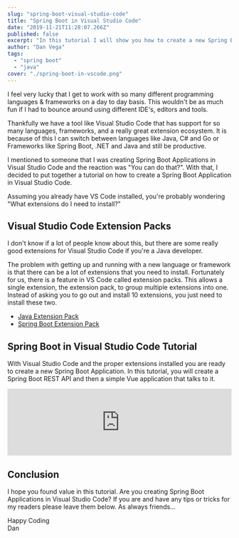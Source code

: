```yaml
---
slug: "spring-boot-visual-studio-code"
title: "Spring Boot in Visual Studio Code"
date: "2019-11-21T11:28:07.266Z"
published: false
excerpt: "In this tutorial I will show you how to create a new Spring Boot application in Visual Studio Code"
author: "Dan Vega"
tags:
  - "spring boot"
  - "java"
cover: "./spring-boot-in-vscode.png"
---
```


I feel very lucky that I get to work with so many different programming languages & frameworks on a day to day basis. This wouldn't be as much fun if I had to bounce around using different IDE's, editors and tools.

Thankfully we have a tool like Visual Studio Code that has support for so many languages, frameworks, and a really great extension ecosystem. It is because of this I can switch between languages like Java, C# and Go or Frameworks like Spring Boot, .NET and Java and still be productive.

I mentioned to someone that I was creating Spring Boot Applications in Visual Studio Code and the reaction was "You can do that?". With that, I decided to put together a tutorial on how to create a Spring Boot Application in Visual Studio Code.

Assuming you already have VS Code installed, you're probably wondering "What extensions do I need to install?"

## Visual Studio Code Extension Packs

I don't know if a lot of people know about this, but there are some really good extensions for Visual Studio Code if you're a Java developer.

The problem with getting up and running with a new language or framework is that there can be a lot of extensions that you need to install. Fortunately for us, there is a feature in VS Code called extension packs. This allows a single extension, the extension pack, to group multiple extensions into one. Instead of asking you to go out and install 10 extensions, you just need to install these two.

- [Java Extension Pack](https://marketplace.visualstudio.com/items?itemName=vscjava.vscode-java-pack)
- [Spring Boot Extension Pack](https://marketplace.visualstudio.com/items?itemName=Pivotal.vscode-boot-dev-pack)

## Spring Boot in Visual Studio Code Tutorial

With Visual Studio Code and the proper extensions installed you are ready to create a new Spring Boot Application. In this tutorial, you will create a Spring Boot REST API and then a simple Vue application that talks to it.

<iframe width="100%" src="https://www.youtube.com/embed/5mpHejytgFE" frameborder="0" allow="accelerometer; autoplay; encrypted-media; gyroscope; picture-in-picture" allowfullscreen></iframe>

## Conclusion

I hope you found value in this tutorial. Are you creating Spring Boot Applications in Visual Studio Code? If you are and have any tips or tricks for my readers please leave them below. As always friends...

Happy Coding<br/>
Dan
